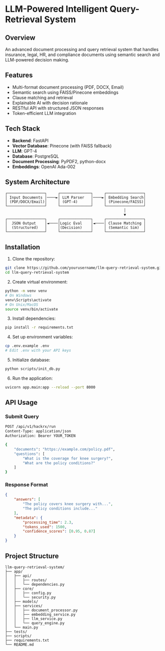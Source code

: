 # LLM-Powered Intelligent Query-Retrieval System

## Overview
An advanced document processing and query retrieval system that handles insurance, legal, HR, and compliance documents using semantic search and LLM-powered decision making.

## Features
- Multi-format document processing (PDF, DOCX, Email)
- Semantic search using FAISS/Pinecone embeddings
- Clause matching and retrieval
- Explainable AI with decision rationale
- RESTful API with structured JSON responses
- Token-efficient LLM integration

## Tech Stack
- **Backend**: FastAPI
- **Vector Database**: Pinecone (with FAISS fallback)
- **LLM**: GPT-4
- **Database**: PostgreSQL
- **Document Processing**: PyPDF2, python-docx
- **Embeddings**: OpenAI Ada-002

## System Architecture
```
┌─────────────────┐     ┌──────────────┐     ┌─────────────────┐
│ Input Documents │────►│ LLM Parser   │────►│ Embedding Search│
│ (PDF/DOCX/Email)│     │ (GPT-4)      │     │ (Pinecone/FAISS)│
└─────────────────┘     └──────────────┘     └─────────────────┘
                                                      │
                                                      ▼
┌─────────────────┐     ┌──────────────┐     ┌─────────────────┐
│  JSON Output    │◄────│Logic Eval    │◄────│ Clause Matching │
│  (Structured)   │     │(Decision)    │     │ (Semantic Sim)  │
└─────────────────┘     └──────────────┘     └─────────────────┘
```

## Installation

1. Clone the repository:
```bash
git clone https://github.com/yourusername/llm-query-retrieval-system.git
cd llm-query-retrieval-system
```

2. Create virtual environment:
```bash
python -m venv venv
# On Windows
venv\Scripts\activate
# On Unix/MacOS
source venv/bin/activate
```

3. Install dependencies:
```bash
pip install -r requirements.txt
```

4. Set up environment variables:
```bash
cp .env.example .env
# Edit .env with your API keys
```

5. Initialize database:
```bash
python scripts/init_db.py
```

6. Run the application:
```bash
uvicorn app.main:app --reload --port 8000
```

## API Usage

### Submit Query
```bash
POST /api/v1/hackrx/run
Content-Type: application/json
Authorization: Bearer YOUR_TOKEN

{
    "documents": "https://example.com/policy.pdf",
    "questions": [
        "What is the coverage for knee surgery?",
        "What are the policy conditions?"
    ]
}
```

### Response Format
```json
{
    "answers": [
        "The policy covers knee surgery with...",
        "The policy conditions include..."
    ],
    "metadata": {
        "processing_time": 2.3,
        "tokens_used": 1500,
        "confidence_scores": [0.95, 0.87]
    }
}
```

## Project Structure
```
llm-query-retrieval-system/
├── app/
│   ├── api/
│   │   ├── routes/
│   │   └── dependencies.py
│   ├── core/
│   │   ├── config.py
│   │   └── security.py
│   ├── models/
│   ├── services/
│   │   ├── document_processor.py
│   │   ├── embedding_service.py
│   │   ├── llm_service.py
│   │   └── query_engine.py
│   └── main.py
├── tests/
├── scripts/
├── requirements.txt
└── README.md
```
